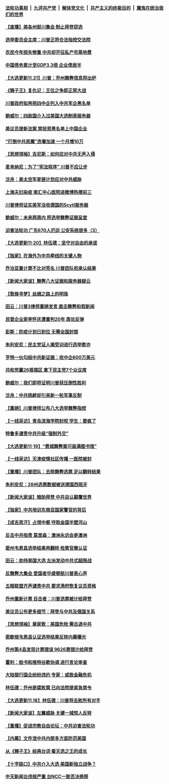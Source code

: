 ####  [法轮功真相](../../../../basic/blob/master/README.md?t=11220431) &nbsp;|&nbsp; [九评共产党](../../../../9ping.md/blob/master/README.md?t=11220431) &nbsp;|&nbsp; [解体党文化](../../../../jtdwh.md/blob/master/README.md?t=11220431)  &nbsp;|&nbsp; [共产主义的终极目的](../../../../gczydzjmd.md/blob/master/README.md?t=11220431) &nbsp;|&nbsp; [魔鬼在统治我们的世界](../../../../mgztzwmdsj.md/blob/master/README.md?t=11220431) 

#### [【直播】美各州挺川集会 制止拜登窃选](../pages/nf4514/n12565157.md?t=11220431) 

#### [选举委员会主席：川普正将合法指控交法院](../pages/nf4514/n12566323.md?t=11220431) 

#### [农民今年损失惨重 中共却开征私产宅基地费](../pages/nf4514/n12566226.md?t=11220431) 

#### [中国债务累计至GDP3.3倍 企业债居半](../pages/nf4514/n12565742.md?t=11220431) 

#### [【大选更新11.21】川普：乔州舞弊信息将出炉](../pages/nf4514/n12565761.md?t=11220431) 

#### [《狮子王》复仇记：王位之争即正邪大战](../pages/nf4514/n12564664.md?t=11220431) 

#### [川普政府拟再把四中企列入中共军企黑名单](../pages/nf4514/n12565131.md?t=11220431) 

#### [鲍威尔：四敌国介入过美国大选制表服务器](../pages/nf4514/n12564746.md?t=11220431) 

#### [美议员提新法案 禁投资黑名单上中国企业](../pages/nf4514/n12564953.md?t=11220431) 

#### [“打倒中共恶魔”连署加速 一个月增10万](../pages/nf4514/n12564665.md?t=11220431) 

#### [【思想领袖】吉尼斯：如何应对中共无声入侵](../pages/nf4514/n12499541.md?t=11220431) 

#### [麦肯纳尼：为了“宪法程序” 川普不应让步](../pages/nf4514/n12564900.md?t=11220431) 

#### [沈舟：美太空军星链计划应对中共威胁](../pages/nf4514/n12564658.md?t=11220431) 

#### [上海夫妇染疫 南汇中心医院进微博热搜前三](../pages/nf4514/n12564539.md?t=11220431) 

#### [川普律师证实美军没收德国的Scytl服务器](../pages/nf4514/n12564609.md?t=11220431) 

#### [鲍威尔：未来两周内 将选举舞弊证据呈堂](../pages/nf4514/n12564524.md?t=11220431) 

#### [迫害法轮功 广东670人厄运 公安系统居多（3）](../pages/nf4514/n12563529.md?t=11220431) 

#### [【大选更新11·20】林伍德：坚守对自由的承诺](../pages/nf4514/n12563284.md?t=11220431) 

#### [【独家】在海外为中共牵线的关键人物](../pages/nf4514/n12552112.md?t=11220431) 

#### [乔治亚重计票不比对签名 川普团队拒承认结果](../pages/nf4514/n12564010.md?t=11220431) 

#### [【新闻大家谈】舞弊八大证据和服务器疑云](../pages/nf4514/n12563699.md?t=11220431) 

#### [【敦煌寻梦】丝绸之路上的明珠](../pages/nf4514/n12527927.md?t=11220431) 

#### [田云：川普3律师重磅发言 直击舞弊和假新闻](../pages/nf4514/n12562667.md?t=11220431) 

#### [民营企业家李怀庆遭重判20年 舆论反弹](../pages/nf4514/n12563545.md?t=11220431) 

#### [彭斯：防疫计划已到位 无需全国封锁](../pages/nf4514/n12563059.md?t=11220431) 

#### [朱利安尼：民主党证人揭受训进行选举欺诈](../pages/nf4514/n12562696.md?t=11220431) 

#### [亨特一伙勾结中共新证据：收中企600万美元](../pages/nf4514/n12562694.md?t=11220431) 

#### [共和党赢26摇摆区 拿下民主党7个众议席](../pages/nf4514/n12562470.md?t=11220431) 

#### [鲍威尔：我们即将证明川普获压倒性胜利](../pages/nf4514/n12562260.md?t=11220431) 

#### [沈舟：中共挑衅却引来新一轮军事反制](../pages/nf4514/n12561962.md?t=11220431) 

#### [【重磅】川普律师公布八大选举舞弊指控](../pages/nf4514/n12562150.md?t=11220431) 

#### [【一线采访】青岛滨海学院封校 学生：要疯了](../pages/nf4514/n12561412.md?t=11220431) 

#### [特鲁多谴责中共升级“强制外交”](../pages/nf4514/n12560684.md?t=11220431) 

#### [【大选更新11·19】“费城舞弊案可装满图书馆”](../pages/nf4514/n12560779.md?t=11220431) 

#### [【一线采访】天津疫情社区传播 一医院被封](../pages/nf4514/n12559549.md?t=11220431) 

#### [【重播】川普团队：去除舞弊选票 足以翻转结果](../pages/nf4514/n12561391.md?t=11220431) 

#### [朱利安尼：28州选票数据被送德国西班牙](../pages/nf4514/n12561543.md?t=11220431) 

#### [【新闻大家谈】暗助拜登 中共自认颠覆世界](../pages/nf4514/n12561215.md?t=11220431) 

#### [【独家】中共培训东南亚国家警官的背后](../pages/nf4514/n12556030.md?t=11220431) 

#### [【成吉思汗】占领中都 夺取金国半壁河山](../pages/nf4514/n12531008.md?t=11220431) 

#### [反击中共指责 莫里森：澳洲永远会是澳洲](../pages/nf4514/n12560038.md?t=11220431) 

#### [密州韦恩县选举结果再翻转 检票官撤认证](../pages/nf4514/n12560602.md?t=11220431) 

#### [田云：劫持美国大选 左派发动中共式超限战](../pages/nf4514/n12559715.md?t=11220431) 

#### [反舞弊大集会 爱国者华盛顿挺川普表心声](../pages/nf4514/n12552013.md?t=11220431) 

#### [五眼联盟齐声谴责中共 要求港府恢复议员资格](../pages/nf4514/n12560033.md?t=11220431) 

#### [乔州重新计票 目击者：川普选票被计给拜登](../pages/nf4514/n12559795.md?t=11220431) 

#### [美议员公布更多细节：拜登与中共及俄国关系](../pages/nf4514/n12559580.md?t=11220431) 

#### [【思想领袖】章家敦：美国危险 需击退中共](../pages/nf4514/n12528186.md?t=11220431) 

#### [密歇根韦恩县认证选举结果反转内幕曝光](../pages/nf4514/n12559329.md?t=11220431) 

#### [乔州第4县发现计票错误 9626票错计给拜登](../pages/nf4514/n12559297.md?t=11220431) 

#### [霍利：脸书和推特谷歌协调 进行言论审查](../pages/nf4514/n12559077.md?t=11220431) 

#### [大陆银行国企纷纷违约 专家：或致金融危机](../pages/nf4514/n12558917.md?t=11220431) 

#### [林伍德：乔州是腐败窝 已向法院提紧急禁令](../pages/nf4514/n12559081.md?t=11220431) 

#### [【大选更新11.18】林伍德：川普将击败所有对手](../pages/nf4514/n12558221.md?t=11220431) 

#### [【新闻大家谈】左翼威胁 关键一城惊人反转](../pages/nf4514/n12558640.md?t=11220431) 

#### [【重播】促进宗教自由论坛：中共迫害法轮功](../pages/nf4514/n12557454.md?t=11220431) 

#### [【内幕】文件泄中共内部多方面防范美国](../pages/nf4514/n12553659.md?t=11220431) 

#### [从《狮子王》经典台词 看天选之王的成长](../pages/nf4514/n12556457.md?t=11220431) 

#### [【十字路口】中共介入大选 美国新独立战争？](../pages/nf4514/n12557446.md?t=11220431) 

#### [中天新闻台违规严重 台NCC一致否决换照](../pages/nf4514/n12557645.md?t=11220431) 

